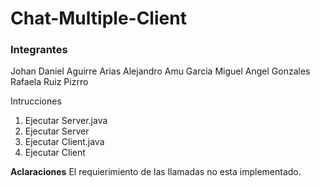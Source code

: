 # Chat-Multiple-Client
### Integrantes
Johan Daniel Aguirre Arias
Alejandro Amu Garcia
Miguel Angel Gonzales 
Rafaela Ruiz Pizrro

Intrucciones
1. Ejecutar Server.java
2. Ejecutar Server
3. Ejecutar Client.java
4. Ejecutar Client

**Aclaraciones**
El requierimiento de las llamadas no esta implementado.
